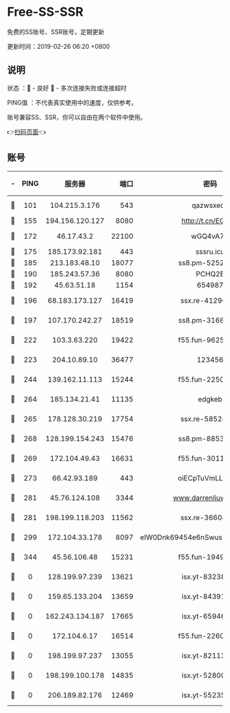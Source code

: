 # Free-SS-SSR

免费的SS账号、SSR账号，定期更新

更新时间：2019-02-26 06:20 +0800

## 说明

状态     ：🙂 - 良好 🙁 - 多次连接失败或连接超时

PING值   ：不代表真实使用中的速度，仅供参考。

账号兼容SS、SSR，你可以自由在两个软件中使用。

👉[扫码页面](https://liesauer.github.io/free-ss-ssr.github.io/)👈

## 账号

|-|PING|服务器|端口|密码|加密方式|区域|
|:----:|:----:|:-----:|-----:|:----:|:----:|:----:|
|🙂|101|104.215.3.176|543|qazwsxedc|aes-256-gcm|JP|
|🙂|155|194.156.120.127|8080|http://t.cn/EGJIyrl|rc4-md5|RU|
|🙂|172|46.17.43.2|22100|wGQ4vA7D|aes-256-gcm|RU|
|🙂|175|185.173.92.181|443|sssru.icu|rc4-md5|RU|
|🙂|185|213.183.48.10|18077|ss8.pm-52520376|rc4-md5|RU|
|🙂|190|185.243.57.36|8080|PCHQ2E|rc4-md5|US|
|🙂|192|45.63.51.18|1154|654987|chacha20|US|
|🙂|196|68.183.173.127|16419|ssx.re-41296658|aes-256-cfb|US|
|🙂|197|107.170.242.27|18519|ss8.pm-31689702|aes-256-cfb|US|
|🙂|222|103.3.63.220|19422|f55.fun-96253224|aes-256-cfb|SG|
|🙂|223|204.10.89.10|36477|123456|aes-256-cfb|US|
|🙂|244|139.162.11.113|15244|f55.fun-22509021|aes-256-cfb|SG|
|🙂|264|185.134.21.41|11135|edgkeb|aes-256-cfb|GB|
|🙂|265|178.128.30.219|17754|ssx.re-58524965|aes-256-cfb|SG|
|🙂|268|128.199.154.243|15476|ss8.pm-88536121|aes-256-cfb|SG|
|🙂|269|172.104.49.43|16631|f55.fun-30118165|aes-256-cfb|SG|
|🙂|273|66.42.93.189|443|oiECpTuVmLLxk4Ts|aes-256-cfb|US|
|🙂|281|45.76.124.108|3344|www.darrenliuwei.com|aes-256-cfb|AU|
|🙂|281|198.199.118.203|11562|ssx.re-36608339|aes-256-cfb|US|
|🙂|299|172.104.33.178|8097|eIW0Dnk69454e6nSwuspv9DmS201tQ0D|aes-256-cfb|SG|
|🙂|344|45.56.106.48|15231|f55.fun-19499704|aes-256-cfb|US|
|🙁|0|128.199.97.239|13621|isx.yt-83238586|aes-256-cfb|SG|
|🙁|0|159.65.133.204|13659|isx.yt-84391225|aes-256-cfb|SG|
|🙁|0|162.243.134.187|17665|isx.yt-65946104|aes-256-cfb|US|
|🙁|0|172.104.6.17|16514|f55.fun-22605717|aes-256-cfb|US|
|🙁|0|198.199.97.237|13055|isx.yt-82113770|aes-256-cfb|US|
|🙁|0|198.199.100.178|14835|isx.yt-52800132|aes-256-cfb|US|
|🙁|0|206.189.82.176|12469|isx.yt-55235157|aes-256-cfb|SG|
